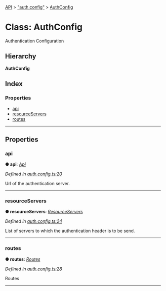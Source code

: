 [API](../README.md) > ["auth.config"](../modules/_auth_config_.md) > [AuthConfig](../classes/_auth_config_.authconfig.md)

# Class: AuthConfig

Authentication Configuration

## Hierarchy

**AuthConfig**

## Index

### Properties

* [api](_auth_config_.authconfig.md#api)
* [resourceServers](_auth_config_.authconfig.md#resourceservers)
* [routes](_auth_config_.authconfig.md#routes)

---

## Properties

<a id="api"></a>

###  api

**● api**: *[Api](../modules/_auth_config_.md#api)*

*Defined in [auth.config.ts:20](https://github.com/authumn/authumn-angular/blob/04acefe/projects/authumn-angular/src/auth/auth.config.ts#L20)*

Url of the authentication server.

___
<a id="resourceservers"></a>

###  resourceServers

**● resourceServers**: *[ResourceServers](../modules/_auth_config_.md#resourceservers)*

*Defined in [auth.config.ts:24](https://github.com/authumn/authumn-angular/blob/04acefe/projects/authumn-angular/src/auth/auth.config.ts#L24)*

List of servers to which the authentication header is to be send.

___
<a id="routes"></a>

###  routes

**● routes**: *[Routes](../modules/_auth_config_.md#routes)*

*Defined in [auth.config.ts:28](https://github.com/authumn/authumn-angular/blob/04acefe/projects/authumn-angular/src/auth/auth.config.ts#L28)*

Routes

___

